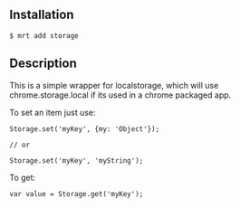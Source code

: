 Installation
-----------

    $ mrt add storage


Description
-----------

This is a simple wrapper for localstorage, which will use chrome.storage.local if its used in a chrome packaged app.

To set an item just use:

    Storage.set('myKey', {my: 'Object'});

    // or

    Storage.set('myKey', 'myString');

To get:

    var value = Storage.get('myKey');
